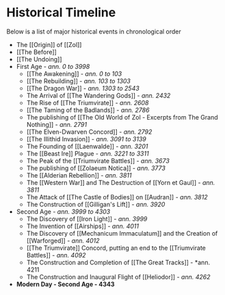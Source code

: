 # Historical Timeline
Below is a list of major historical events in chronological order

- The [[Origin]] of [[Zol]]
- [[The Before]] 
- [[The Undoing]]
- First Age - *ann. 0 to 3998*
	- [[The Awakening]] - *ann. 0 to 103*
	- [[The Rebuilding]] - *ann. 103 to 1303*
	- [[The Dragon War]] - *ann. 1303 to 2543*
	- The Arrival of [[The Wandering Gods]] - *ann. 2432*
	- The Rise of [[The Triumvirate]] - *ann. 2608*
	- [[The Taming of the Badlands]] - *ann. 2786*
	- The publishing of [[The Old World of Zol - Excerpts from The Grand Nothing]] - *ann. 2791*
	- [[The Elven-Dwarven Concord]] - *ann. 2792*
	- [[The Illithid Invasion]] - *ann. 3091 to 3139*
	- The Founding of [[Laenwalde]] - *ann. 3201*
	- The [[Beast Ire]] Plague - *ann. 3221 to 3311*
	- The Peak of the [[Triumvirate Battles]]  - *ann. 3673*
	- The publishing of [[Zolaeum Notica]] - *ann. 3773*
	- The [[Alderian Rebellion]] - *ann. 3811*
	- The [[Western War]] and The Destruction of [[Yorn et Gaul]] - *ann. 3811*
	- The Attack of [[The Castle of Bodies]] on [[Audran]] - *ann. 3812*
	- The Construction of [[Gilligan's Lift]] - *ann. 3920*
- Second Age - *ann. 3999 to 4303*
	- The Discovery of [[Iron Light]] - *ann. 3999*
	- The Invention of [[Airships]] - *ann. 4011*
	- The Discovery of [[Mechanicum Immaculatum]] and the Creation of [[Warforged]] - *ann. 4012*
	- [[The Triumvirate]] Concord, putting an end to the [[Triumvirate Battles]] - *ann. 4092*
	- The Construction and Completion of [[The Great Tracks]] - *ann. 4211
	- The Construction and Inaugural Flight of [[Heliodor]] - *ann. 4262*
- **Modern Day - Second Age - 4343**